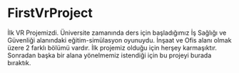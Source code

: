 # FirstVrProject
İlk VR Projemizdi. Üniversite zamanında ders için başladığımız İş Sağlığı ve Güvenliği alanındaki eğitim-simülasyon oyunuydu. İnşaat ve Ofis alanı olmak üzere 2 farklı bölümü vardır. İlk projemiz olduğu için herşey karmaşıktır. Sonradan başka bir alana yönelmemiz istendiği için bu projeyi burada bıraktık.

